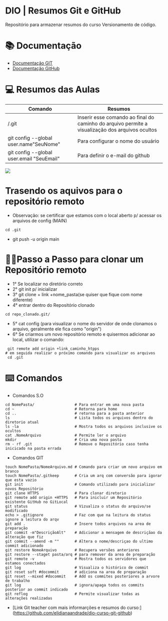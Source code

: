 # DIO | Resumos Git e GitHub

Repositório para armazenar resumos do curso Versionamento de código.

# 📚 Documentação

- [Documentação GIT](https://git-scm.com/doc)
- [Documentação GitHub](https://docs.github.com/pt)

# 💻 Resumos das Aulas

|Comando            | Resumos|
|-------------------|--------|
|/.git              |Inserir esse comando ao final do caminho do arquivo permite a visualização dos arquivos ocultos|
|git config --global user.name"SeuNome"| Para configurar o nome do usuário|
|git config --global user.email "SeuEmail"| Para definir o e-mail do github|

<img src="/hello-world/Captura de tela 2024-06-26 091000.png">

# Trasendo os aquivos para o repositório remoto

- Observação: se certificar que estamos com o local aberto p/ acessar os arquivos de config (MAIN)

```
cd .git
```

- git push -u origin main

# 🚶‍♂️Passo a Passo para clonar um Repositório remoto

- 1° Se localizar no diretório correto
- 2° git init p/ inicializar
- 3° git clone + link +nome_pasta(se quiser que fique com nome diferente)
- 4° entrar dentro do Repositório clonado 

```
cd repo_clonado.git/
```

- 5° cat config (para visualizar o nome do servidor de onde clonamos o arquivo, geralmente ele fica como "origin")
- 6° Se criarmos um novo repositório remoto e quisermos adicionar ao local, utilizar o comando:
```
 git remote add origin +link_caminho_htpps
# em seguida realizar o próximo comando para visualizar os arquivos
 cd .git
 ``` 


# ⌨️ Comandos

- Comandos S.O
```
cd NomePasta/                  # Para entrar em uma nova pasta
cd ~                           # Retorna para home
cd ..                          # retorna para a pasta anterior
ls                             # Lista todos os arquivos dentro do diretorio atual
ls -la                         # Mostra todos os arquivos inclusive os ocultos
cat .NomeArquivo               # Permite ler o arquivo
mkdir                          # Cria uma nova pasta
rm - rf .git                   # Remove o Repositório caso tenha inicicado na pasta errada
```
- Comandos GIT

```
touch NomePasta/NomeArquivo.md # Comando para criar um novo arquivo em branco
touch NomePasta/.gitkeep       # Cria um arq com conversão para igorar que esta vazio
git init                       # Comando utilizado para inicializar novos Repositório
git clone HTTPS                # Para clonar diretorio
git remote add origin +HTTPS   # Para inicluir um Repositório existente GitHub no GitLocal
git status                     # Vizualiza o status do arquivo/se modificado
echo > .gitignore              # Faz com que na leitura do status ignore a leitura do arqv
git add .                      # Insere todos arquivos na area de preparação
git commit -m"DescriçãoAlt"    # Adicionar a mensagem de descriçãao da alteração que fiz
git commit --amend -m ""       # Altera o nome/descriçao do ultimo commit adicionado
git restore NomeArquivo        # Recupera versões anteriores
git restore --staget pasta/arq # para remover da area de preparação
git remote -v                  # Mostra todos os servidores que estamos conectados
git log                        # Visualiza o histórico de commit
git reset soft #docommit       # adiciona na area de preparação
git reset --mixed #docommit    # Add os commites posteriores a arvore de trabalho
git log                        # ignora/apaga todos os commits posterior ao commit indicado
git reflog                     # Permite visualizar todas as alterações realizadas

```



- [Link Git teacher com mais informarções e resumos do curso:] (https://github.com/elidianaandrade/dio-curso-git-github)


